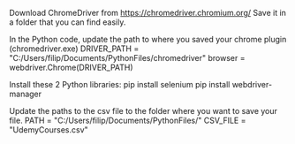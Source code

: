 Download ChromeDriver from https://chromedriver.chromium.org/
Save it in a folder that you can find easily.

In the Python code, update the path to where you saved your chrome plugin (chromedriver.exe)
DRIVER_PATH = "C:/Users/filip/Documents/PythonFiles/chromedriver"
browser = webdriver.Chrome(DRIVER_PATH)

Install these 2 Python libraries:
pip install selenium
pip install webdriver-manager

Update the paths to the csv file to the folder where you want to save your file.
PATH = "C:/Users/filip/Documents/PythonFiles/"
CSV_FILE = "UdemyCourses.csv"
